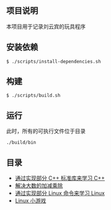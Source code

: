 
## 项目说明
本项目用于记录刘云宾的玩具程序

## 安装依赖
```
$ ./scripts/install-dependencies.sh
```

## 构建
```
$ ./scripts/build.sh
```

## 运行
此时，所有的可执行文件位于目录

```
./build/bin
```

## 目录
* [通过实现部分 C++ 标准库来学习 C++](./cpp-standard-library)
* [解决大数的加减乘除](./huge-number)
* [通过实现部分 Linux 命令来学习 Linux](./linux-commands)
* [Linux 小游戏](./linux-games)

